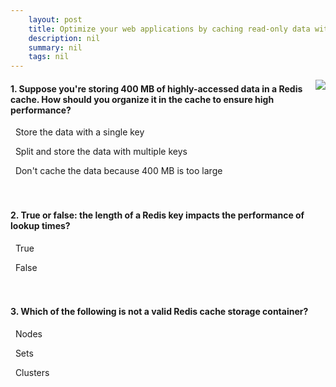 ```yaml
---
    layout: post
    title: Optimize your web applications by caching read-only data with Redis - Summary
    description: nil
    summary: nil
    tags: nil
---
```



 <a target="_blank" href="https://docs.microsoft.com/en-us/learn/modules/optimize-your-web-apps-with-redis/7-summary/"><i class="fas fa-external-link-alt"></i> </a>
 <img align="right" src="https://docs.microsoft.com/en-us/learn/achievements/optimize-web-apps-with-redis.svg">
####  1. Suppose you're storing 400 MB of highly-accessed data in a Redis cache. How should you organize it in the cache to ensure high performance?


<i class='far fa-square'></i> &nbsp;&nbsp;Store the data with a single key

<i class='fas fa-check-square' style='color: Dodgerblue;'></i> &nbsp;&nbsp;Split and store the data with multiple keys

<i class='far fa-square'></i> &nbsp;&nbsp;Don't cache the data because 400 MB is too large
<br />
<br />
<br />

####  2. True or false: the length of a Redis key impacts the performance of lookup times?


<i class='fas fa-check-square' style='color: Dodgerblue;'></i> &nbsp;&nbsp;True

<i class='far fa-square'></i> &nbsp;&nbsp;False
<br />
<br />
<br />

####  3. Which of the following is not a valid Redis cache storage container?


<i class='far fa-square'></i> &nbsp;&nbsp;Nodes

<i class='fas fa-check-square' style='color: Dodgerblue;'></i> &nbsp;&nbsp;Sets

<i class='far fa-square'></i> &nbsp;&nbsp;Clusters
<br />
<br />
<br />
